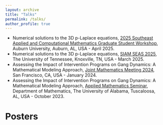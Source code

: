 ```yaml
---
layout: archive
title: "Talks"
permalink: /talks/
author_profile: true
---
```


<!-- 
Talks
======
 -->
* Numerical solutions to the 3D p-Laplace equations, [2025 Southeast Applied and Computational Mathematics Graduate Student Workshop](https://webhome.auburn.edu/~tzh0059/2025ACMworkshop.html), Auburn University, Auburn, AL, USA - April 2025.
* Numerical solutions to the 3D p-Laplace equations, [SIAM SEAS 2025](https://math.utk.edu/siam-seas/), The University of Tennessee, Knoxville, TN, USA - March 2025.
* Assessing the Impact of Intervention Programs on Gang Dynamics: A Mathematical Modeling Approach, [Joint Mathematics Meeting 2024](https://meetings.ams.org/math/jmm2024/meetingapp.cgi/Paper/31997), San Francisco, CA, USA - January 2024.
* Assessing the Impact of Intervention Programs on Gang Dynamics: A Mathematical Modeling Approach, [Applied Mathematics Seminar](https://math.ua.edu/conferences/), Department of Mathematics, The University of Alabama, Tuscaloosa, AL, USA - October 2023.



Posters
======
